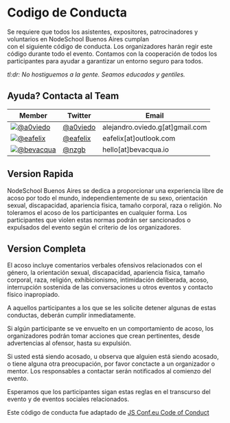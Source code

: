 # Codigo de Conducta

Se requiere que todos los asistentes, expositores, patrocinadores y voluntarios en NodeSchool Buenos Aires cumplan  
con el siguiente código de conducta. Los organizadores harán regir este código durante todo el evento. 
Contamos con la cooperación de todos los participantes para ayudar a garantizar un entorno seguro para todos.

*tl:dr: No hostiguemos a la gente. Seamos educados y gentiles.*

## Ayuda? Contacta al Team

Member           | Twitter                                 | Email
-----------------|-----------------------------------------|-------------------
[![@a0viedo](https://avatars0.githubusercontent.com/u/2440935?v=2&s=32)](https://github.com/a0viedo) | [@a0viedo](https://twitter.com/a0viedo) | alejandro.oviedo.g[at]gmail.com
[![@eafelix](https://avatars0.githubusercontent.com/u/7018093?v=2&s=32)](https://github.com/eafelix) | [@eafelix](https://twitter.com/eafelix) | eafelix[at]outlook.com
[![@bevacqua](https://avatars3.githubusercontent.com/u/934293?v=2&s=32)](https://github.com/bevacqua) | [@nzgb](https://twitter.com/nzgb)  | hello[at]bevacqua.io

## Version Rapida

NodeSchool Buenos Aires se dedica a proporcionar una experiencia libre de acoso por 
todo el mundo, independientemente de su sexo, orientación sexual, discapacidad, apariencia física, tamaño corporal, 
raza o religión. No toleramos el acoso de los participantes en cualquier forma. Los 
participantes que violen estas normas podrán ser sancionados o expulsados del evento según el 
criterio de los organizadores.

## Version Completa

El acoso incluye comentarios verbales ofensivos relacionados con el género, la orientación sexual, 
discapacidad, apariencia física, tamaño corporal, raza, religión, exhibicionismo, intimidación deliberada, acoso, 
interrupción sostenida de las conversaciones u otros eventos y contacto físico inapropiado.

A aquellos participantes a los que se les solicite detener algunas de estas conductas, deberán cumplir inmediatamente.

Si algún participante se ve envuelto en un comportamiento de acoso, los organizadores podrán tomar acciones que crean pertinentes,
desde advertencias al ofensor, hasta su expulsión.

Si usted está siendo acosado, u observa que alguien está siendo acosado, o tiene alguna 
otra preocupación, por favor conctacte a un organizador o mentor. Los responsables a contactar serán notificados 
al comienzo del evento.

Esperamos que los participantes sigan estas reglas en el transcurso del evento y de eventos sociales relacionados.

Este código de conducta fue adaptado de [JS Conf.eu Code of Conduct]( http://2014.jsconf.eu/code-of-conduct.html)
